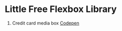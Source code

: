 # Little Free Flexbox Library

1. Credit card media box
[Codepen](http://codepen.io/machikoyasuda/pen/pvdWKv)